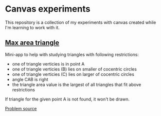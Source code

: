 # Canvas experiments

This repository is a collection of my experiments with canvas created while I'm learning to work with it.

## [Max area triangle](https://kandiana.github.io/canvas-experiments/max-area-triangle.html)

Mini-app to help with studying triangles with following restrictions:

- one of triangle verticies is in point A
- one of triangle verticies (B) lies on smaller of cocentric circles
- one of triangle verticies (C) lies on larger of cocentric circles
- angle CAB is right
- the triangle area value is the largest of all triangles that fit above restrictions

If triangle for the given point A is not found, it won't be drawn.

[Problem source](https://vk.com/wall-79831037_1869)
